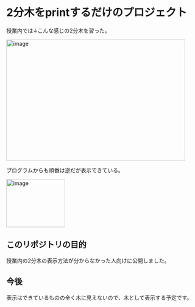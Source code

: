 # 2分木をprintするだけのプロジェクト

授業内では↓こんな感じの2分木を習った。

<img width="469" height="318" alt="image" src="https://github.com/user-attachments/assets/466bab96-fd03-472f-bb56-65474933dedc" />

プログラムからも順番は逆だが表示できている。

<img width="154" height="126" alt="image" src="https://github.com/user-attachments/assets/09d2c9f5-c6f3-432b-bf75-56482ed99116" />

## このリポジトリの目的

授業内の2分木の表示方法が分からなかった人向けに公開しました。</br>

## 今後

表示はできているものの全く木に見えないので、木として表示する予定です。
